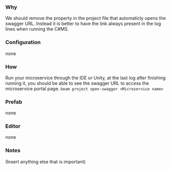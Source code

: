 ### Why
We should remove the property in the project file that automaticly opens the swagger URL. Instead
it is better to have the link always present in the log lines when running the C#MS.

### Configuration
none

### How
Run your microservice through the IDE or Unity, at the last log after finishing running it, you should
be able to see the swagger URL to access the microservice portal page.
```beam project open-swagger <Microservice name>```

### Prefab
none

### Editor
none

### Notes
(Insert anything else that is important)